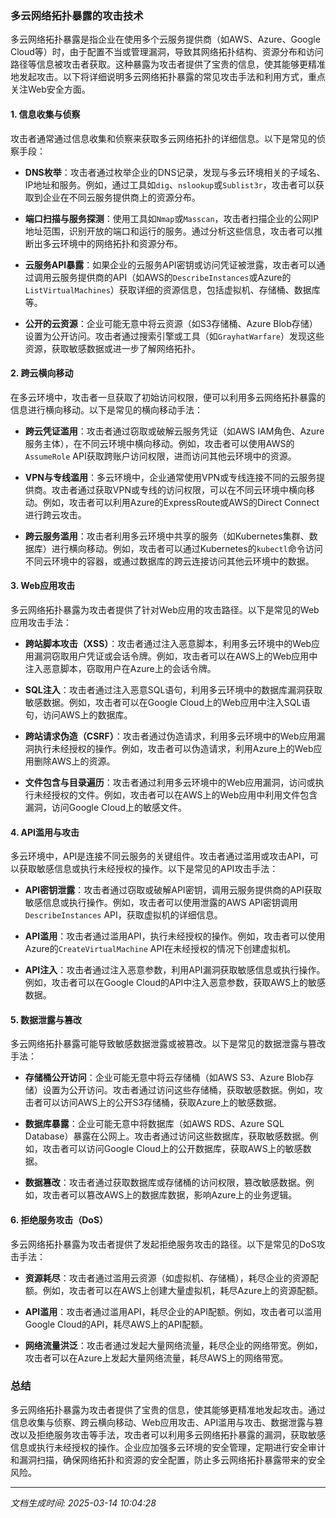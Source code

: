 ### 多云网络拓扑暴露的攻击技术

多云网络拓扑暴露是指企业在使用多个云服务提供商（如AWS、Azure、Google Cloud等）时，由于配置不当或管理漏洞，导致其网络拓扑结构、资源分布和访问路径等信息被攻击者获取。这种暴露为攻击者提供了宝贵的信息，使其能够更精准地发起攻击。以下将详细说明多云网络拓扑暴露的常见攻击手法和利用方式，重点关注Web安全方面。

#### 1. **信息收集与侦察**
攻击者通常通过信息收集和侦察来获取多云网络拓扑的详细信息。以下是常见的侦察手段：

- **DNS枚举**：攻击者通过枚举企业的DNS记录，发现与多云环境相关的子域名、IP地址和服务。例如，通过工具如`dig`、`nslookup`或`Sublist3r`，攻击者可以获取到企业在不同云服务提供商上的资源分布。
  
- **端口扫描与服务探测**：使用工具如`Nmap`或`Masscan`，攻击者扫描企业的公网IP地址范围，识别开放的端口和运行的服务。通过分析这些信息，攻击者可以推断出多云环境中的网络拓扑和资源分布。

- **云服务API暴露**：如果企业的云服务API密钥或访问凭证被泄露，攻击者可以通过调用云服务提供商的API（如AWS的`DescribeInstances`或Azure的`ListVirtualMachines`）获取详细的资源信息，包括虚拟机、存储桶、数据库等。

- **公开的云资源**：企业可能无意中将云资源（如S3存储桶、Azure Blob存储）设置为公开访问。攻击者通过搜索引擎或工具（如`GrayhatWarfare`）发现这些资源，获取敏感数据或进一步了解网络拓扑。

#### 2. **跨云横向移动**
在多云环境中，攻击者一旦获取了初始访问权限，便可以利用多云网络拓扑暴露的信息进行横向移动。以下是常见的横向移动手法：

- **跨云凭证滥用**：攻击者通过窃取或破解云服务凭证（如AWS IAM角色、Azure服务主体），在不同云环境中横向移动。例如，攻击者可以使用AWS的`AssumeRole` API获取跨账户访问权限，进而访问其他云环境中的资源。

- **VPN与专线滥用**：多云环境中，企业通常使用VPN或专线连接不同的云服务提供商。攻击者通过获取VPN或专线的访问权限，可以在不同云环境中横向移动。例如，攻击者可以利用Azure的ExpressRoute或AWS的Direct Connect进行跨云攻击。

- **跨云服务滥用**：攻击者利用多云环境中共享的服务（如Kubernetes集群、数据库）进行横向移动。例如，攻击者可以通过Kubernetes的`kubectl`命令访问不同云环境中的容器，或通过数据库的跨云连接访问其他云环境中的数据。

#### 3. **Web应用攻击**
多云网络拓扑暴露为攻击者提供了针对Web应用的攻击路径。以下是常见的Web应用攻击手法：

- **跨站脚本攻击（XSS）**：攻击者通过注入恶意脚本，利用多云环境中的Web应用漏洞窃取用户凭证或会话令牌。例如，攻击者可以在AWS上的Web应用中注入恶意脚本，窃取用户在Azure上的会话令牌。

- **SQL注入**：攻击者通过注入恶意SQL语句，利用多云环境中的数据库漏洞获取敏感数据。例如，攻击者可以在Google Cloud上的Web应用中注入SQL语句，访问AWS上的数据库。

- **跨站请求伪造（CSRF）**：攻击者通过伪造请求，利用多云环境中的Web应用漏洞执行未经授权的操作。例如，攻击者可以伪造请求，利用Azure上的Web应用删除AWS上的资源。

- **文件包含与目录遍历**：攻击者通过利用多云环境中的Web应用漏洞，访问或执行未经授权的文件。例如，攻击者可以在AWS上的Web应用中利用文件包含漏洞，访问Google Cloud上的敏感文件。

#### 4. **API滥用与攻击**
多云环境中，API是连接不同云服务的关键组件。攻击者通过滥用或攻击API，可以获取敏感信息或执行未经授权的操作。以下是常见的API攻击手法：

- **API密钥泄露**：攻击者通过窃取或破解API密钥，调用云服务提供商的API获取敏感信息或执行操作。例如，攻击者可以使用泄露的AWS API密钥调用`DescribeInstances` API，获取虚拟机的详细信息。

- **API滥用**：攻击者通过滥用API，执行未经授权的操作。例如，攻击者可以使用Azure的`CreateVirtualMachine` API在未经授权的情况下创建虚拟机。

- **API注入**：攻击者通过注入恶意参数，利用API漏洞获取敏感信息或执行操作。例如，攻击者可以在Google Cloud的API中注入恶意参数，获取AWS上的敏感数据。

#### 5. **数据泄露与篡改**
多云网络拓扑暴露可能导致敏感数据泄露或被篡改。以下是常见的数据泄露与篡改手法：

- **存储桶公开访问**：企业可能无意中将云存储桶（如AWS S3、Azure Blob存储）设置为公开访问。攻击者通过访问这些存储桶，获取敏感数据。例如，攻击者可以访问AWS上的公开S3存储桶，获取Azure上的敏感数据。

- **数据库暴露**：企业可能无意中将数据库（如AWS RDS、Azure SQL Database）暴露在公网上。攻击者通过访问这些数据库，获取敏感数据。例如，攻击者可以访问Google Cloud上的公开数据库，获取AWS上的敏感数据。

- **数据篡改**：攻击者通过获取数据库或存储桶的访问权限，篡改敏感数据。例如，攻击者可以篡改AWS上的数据库数据，影响Azure上的业务逻辑。

#### 6. **拒绝服务攻击（DoS）**
多云网络拓扑暴露为攻击者提供了发起拒绝服务攻击的路径。以下是常见的DoS攻击手法：

- **资源耗尽**：攻击者通过滥用云资源（如虚拟机、存储桶），耗尽企业的资源配额。例如，攻击者可以在AWS上创建大量虚拟机，耗尽Azure上的资源配额。

- **API滥用**：攻击者通过滥用API，耗尽企业的API配额。例如，攻击者可以滥用Google Cloud的API，耗尽AWS上的API配额。

- **网络流量洪泛**：攻击者通过发起大量网络流量，耗尽企业的网络带宽。例如，攻击者可以在Azure上发起大量网络流量，耗尽AWS上的网络带宽。

### 总结
多云网络拓扑暴露为攻击者提供了宝贵的信息，使其能够更精准地发起攻击。通过信息收集与侦察、跨云横向移动、Web应用攻击、API滥用与攻击、数据泄露与篡改以及拒绝服务攻击等手法，攻击者可以利用多云网络拓扑暴露的漏洞，获取敏感信息或执行未经授权的操作。企业应加强多云环境的安全管理，定期进行安全审计和漏洞扫描，确保网络拓扑和资源的安全配置，防止多云网络拓扑暴露带来的安全风险。

---

*文档生成时间: 2025-03-14 10:04:28*



